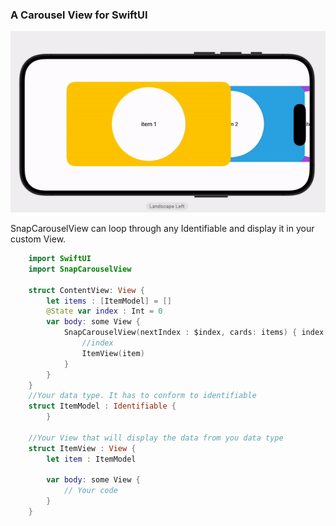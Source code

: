 ### A Carousel View for SwiftUI

<img src="./Examples/SnapCarouselView.gif" alt="package demonstration" width="600"/>
                                
                                
SnapCarouselView can loop through any Identifiable and display it in your custom View.


```swift
    import SwiftUI
    import SnapCarouselView
    
    struct ContentView: View {
        let items : [ItemModel] = []
        @State var index : Int = 0
        var body: some View {
            SnapCarouselView(nextIndex : $index, cards: items) { index, item in
                //index
                ItemView(item)
            }
        }
    }
    //Your data type. It has to conform to identifiable
    struct ItemModel : Identifiable {
        }
        
    //Your View that will display the data from you data type
    struct ItemView : View {
        let item : ItemModel
        
        var body: some View {
            // Your code
        }
    }
```
